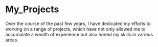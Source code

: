 # My_Projects
Over the course of the past few years, I have dedicated my efforts to working on a range of projects, which have not only allowed me to accumulate a wealth of experience but also honed my skills in various areas.
